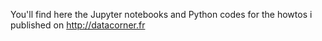 You'll find here the Jupyter notebooks and Python codes for the howtos i published on http://datacorner.fr
